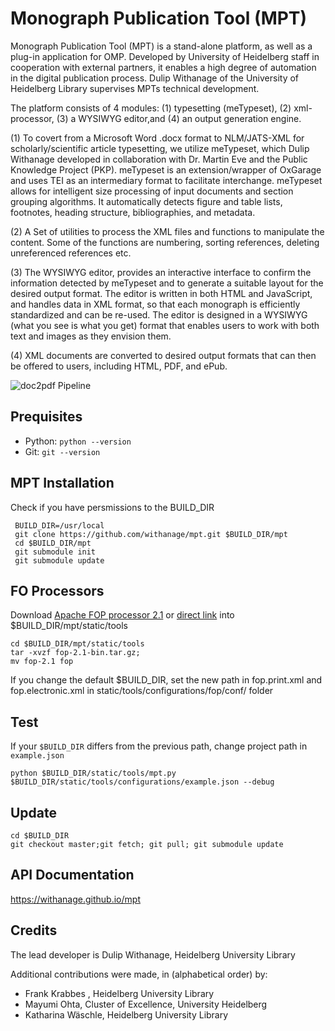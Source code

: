 # Monograph Publication  Tool (MPT)

Monograph Publication Tool (MPT) is a stand-alone platform, as well as a plug-in application for OMP. Developed by University of Heidelberg staff in cooperation with external partners, it enables a high degree of automation in the digital publication process. Dulip Withanage of the University of Heidelberg Library supervises MPTs technical development.

The platform consists of 4  modules: (1) typesetting (meTypeset), (2) xml-processor,  (3) a WYSIWYG editor,and (4) an output generation engine.


(1) To covert from a Microsoft Word .docx format to NLM/JATS-XML for scholarly/scientific article typesetting, we utilize meTypeset, which Dulip Withanage developed in collaboration with Dr. Martin Eve and the Public Knowledge Project (PKP). meTypeset is an extension/wrapper of OxGarage and uses TEI as an intermediary format to facilitate interchange. meTypeset allows for intelligent size processing of input documents and section grouping algorithms. It automatically detects figure and table lists, footnotes, heading structure, bibliographies, and metadata.

(2)  A Set of utilities to process the  XML files  and functions to manipulate the content. Some of the functions are numbering, sorting references, deleting unreferenced references etc.

 (3)  The WYSIWYG editor, provides an interactive interface to confirm the information detected by meTypeset and to generate a suitable layout for the desired output format. The editor is written in both HTML and JavaScript, and handles data in XML format, so that each monograph is efficiently standardized and can be re-used. The editor is designed in a WYSIWYG (what you see is what you get) format that enables users to work with both text and images as they envision them.

(4) XML documents are converted to desired output formats that can then be offered to users, including HTML, PDF, and ePub.

![doc2pdf Pipeline](https://raw.githubusercontent.com/withanage/mpt/master/static/images/mpt.png)

## Prequisites
 * Python: `python --version`
 * Git: `git --version`

## MPT Installation 
Check if you have persmissions  to the BUILD_DIR
```
 BUILD_DIR=/usr/local
 git clone https://github.com/withanage/mpt.git $BUILD_DIR/mpt 
 cd $BUILD_DIR/mpt
 git submodule init
 git submodule update
```
## FO Processors
Download [Apache FOP processor 2.1](https://xmlgraphics.apache.org/fop/download.html) or [direct link](http://mirrors.cicku.me/apache/xmlgraphics/fop/binaries/fop-2.1-bin.tar.gz) into  $BUILD_DIR/mpt/static/tools
```
cd $BUILD_DIR/mpt/static/tools
tar -xvzf fop-2.1-bin.tar.gz;
mv fop-2.1 fop
```
If you change the default $BUILD_DIR,  set the new path in fop.print.xml and fop.electronic.xml in static/tools/configurations/fop/conf/ folder
## Test
If your `$BUILD_DIR` differs from the previous path, change project path in `example.json`

```
python $BUILD_DIR/static/tools/mpt.py  $BUILD_DIR/static/tools/configurations/example.json --debug
```
## Update
```
cd $BUILD_DIR
git checkout master;git fetch; git pull; git submodule update
```

## API Documentation

https://withanage.github.io/mpt


## Credits

The lead developer is Dulip Withanage,  Heidelberg  University Library

  Additional contributions were made, in (alphabetical order) by:


* Frank Krabbes , Heidelberg  University Library 
* Mayumi Ohta, Cluster of Excellence,  University Heidelberg
* Katharina Wäschle, Heidelberg  University Library 

